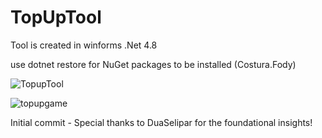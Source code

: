 # TopUpTool

Tool is created in winforms .Net 4.8

use dotnet restore for NuGet packages to be installed (Costura.Fody)

![TopupTool](https://github.com/user-attachments/assets/68f324bc-04af-43f1-92d6-d957e357211f)




![topupgame](https://github.com/user-attachments/assets/59c55964-b7d3-4ef1-a7a4-5d6d9eff8596)


Initial commit - Special thanks to DuaSelipar for the foundational insights!
